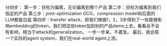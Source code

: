 分四步：
第一步：目标为偏离，无论偏离到哪个产品
第二步：目标为偏离到我们指定的产品
第三步：joint-optimization GCG，compression model和后面的LLM都是白盒
第四步：transfer attack，即我们根据1，2，3步得到了一些能够影响embedding的token，我们把这些token加到别的产品demo上去，看看会不会有影响，相当于attack的generalization。
一步一步来，不着急。
最后，我会搭一个实际的agent system，我们在real-world agent上测。
